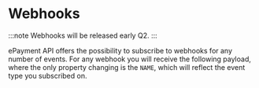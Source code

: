 <!-- START_METADATA
---
title: Webhooks
sidebar_label: Webhooks
hide_table_of_contents: true
sidebar_position: 60
---

import ApiSchema from '@theme/ApiSchema';

END_METADATA -->

# Webhooks

:::note
Webhooks will be released early Q2.
:::


<!-- START_COMMENT -->
<!--
Add some nice text about getting started with Webhooks
[Notifications Webhooks](how-to-setup-notification-webhooks.md).
-->
<!-- END_COMMENT -->


ePayment API offers the possibility to subscribe to webhooks for any number of events.
For any webhook you will receive the following payload, where the only property changing is the `NAME`, which will reflect the event type you subscribed on.

<ApiSchema id="epayment-swagger-id" pointer="#/components/schemas/PaymentEventv2" />

<!-- START_COMMENT -->
<!--
For the full list of available events, go to
[Notifications Webhooks](how-to-setup-notification-webhooks.md).
-->
<!-- END_COMMENT -->
